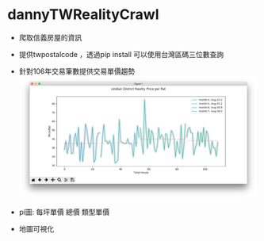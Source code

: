 # dannyTWRealityCrawl


* 爬取信義房屋的資訊
* 提供twpostalcode ，透過pip install 可以使用台灣區碼三位數查詢
* 針對106年交易筆數提供交易單價趨勢
![GitHub Logo](https://github.com/ekils/dannyTWRealityCrawl/blob/master/png/%E8%9E%A2%E5%B9%95%E5%BF%AB%E7%85%A7%202017-07-26%20%E4%B8%8A%E5%8D%8812.29.57.png)




* pi圖: 每坪單價 總價 類型單價



* 地圖可視化

